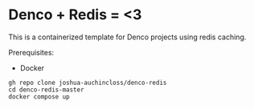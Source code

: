 # Denco + Redis = <3
This is a containerized template for Denco projects using redis caching. 

Prerequisites: 
- Docker

```
gh repo clone joshua-auchincloss/denco-redis
cd denco-redis-master
docker compose up
```
